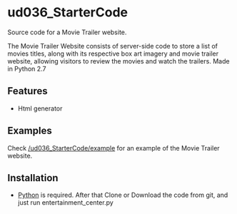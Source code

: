 # ud036_StarterCode
Source code for a Movie Trailer website.

The Movie Trailer Website consists of server-side code to store a list of movies titles, along with its respective box art imagery and movie trailer website, allowing visitors to review the movies and watch the trailers. Made in Python 2.7

## Features

* Html generator

## Examples

Check [/ud036_StarterCode/example](https://github.com/waelabdelhamid/ud036_StarterCode/example) for an example of the Movie Trailer website.

## Installation

* [Python](https://www.python.org) is required. After that Clone or Download the code from git, and just run entertainment_center.py
